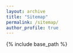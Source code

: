 ```yaml
---
layout: archive
title: "Sitemap"
permalink: /sitemap/
author_profile: true
---
```


{% include base_path %}

